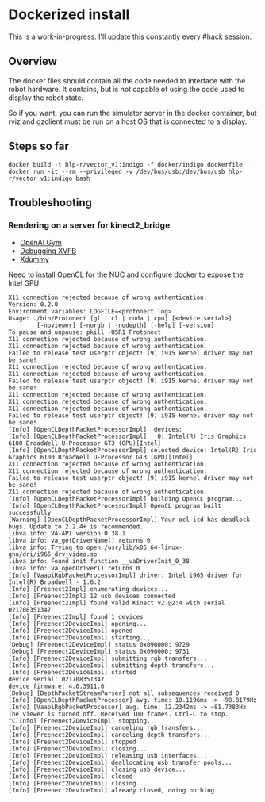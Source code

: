 # Dockerized install

This is a work-in-progress. I'll update this constantly every #hack session.

## Overview

The docker files should contain all the code needed to interface with the robot hardware. It contains, but is not capable of using the code used to display the robot state.

So if you want, you can run the simulator server in the docker container, but rviz and gzclient must be run on a host OS that is connected to a display.

## Steps so far

```
docker build -t hlp-r/vector_v1:indigo -f docker/indigo.dockerfile .
docker run -it --rm --privileged -v /dev/bus/usb:/dev/bus/usb hlp-r/vector_v1:indigo bash
```

## Troubleshooting

### Rendering on a server for kinect2_bridge

- [OpenAI Gym](https://github.com/banerjs/gym#rendering-on-a-server)
- [Debugging XVFB](https://askubuntu.com/questions/754382/how-do-i-start-chromium-browser-in-headless-mode-extension-randr-missing-on-d)
- [Xdummy](http://xpra.org/trac/wiki/Xdummy)

Need to install OpenCL for the NUC and configure docker to expose the Intel GPU:

```vector@vector2:~/libfreenect2/build$ ./bin/Protonect -noviewer cl
X11 connection rejected because of wrong authentication.
Version: 0.2.0
Environment variables: LOGFILE=<protonect.log>
Usage: ./bin/Protonect [gl | cl | cuda | cpu] [<device serial>]
        [-noviewer] [-norgb | -nodepth] [-help] [-version]
To pause and unpause: pkill -USR1 Protonect
X11 connection rejected because of wrong authentication.
X11 connection rejected because of wrong authentication.
Failed to release test userptr object! (9) i915 kernel driver may not be sane!
X11 connection rejected because of wrong authentication.
X11 connection rejected because of wrong authentication.
Failed to release test userptr object! (9) i915 kernel driver may not be sane!
X11 connection rejected because of wrong authentication.
X11 connection rejected because of wrong authentication.
X11 connection rejected because of wrong authentication.
Failed to release test userptr object! (9) i915 kernel driver may not be sane!
[Info] [OpenCLDepthPacketProcessorImpl]  devices:
[Info] [OpenCLDepthPacketProcessorImpl]   0: Intel(R) Iris Graphics 6100 BroadWell U-Processor GT3 (GPU)[Intel]
[Info] [OpenCLDepthPacketProcessorImpl] selected device: Intel(R) Iris Graphics 6100 BroadWell U-Processor GT3 (GPU)[Intel]
X11 connection rejected because of wrong authentication.
X11 connection rejected because of wrong authentication.
Failed to release test userptr object! (9) i915 kernel driver may not be sane!
X11 connection rejected because of wrong authentication.
[Info] [OpenCLDepthPacketProcessorImpl] building OpenCL program...
[Info] [OpenCLDepthPacketProcessorImpl] OpenCL program built successfully
[Warning] [OpenCLDepthPacketProcessorImpl] Your ocl-icd has deadlock bugs. Update to 2.2.4+ is recommended.
libva info: VA-API version 0.38.1
libva info: va_getDriverName() returns 0
libva info: Trying to open /usr/lib/x86_64-linux-gnu/dri/i965_drv_video.so
libva info: Found init function __vaDriverInit_0_38
libva info: va_openDriver() returns 0
[Info] [VaapiRgbPacketProcessorImpl] driver: Intel i965 driver for Intel(R) Broadwell - 1.6.2
[Info] [Freenect2Impl] enumerating devices...
[Info] [Freenect2Impl] 12 usb devices connected
[Info] [Freenect2Impl] found valid Kinect v2 @2:4 with serial 021708351347
[Info] [Freenect2Impl] found 1 devices
[Info] [Freenect2DeviceImpl] opening...
[Info] [Freenect2DeviceImpl] opened
[Info] [Freenect2DeviceImpl] starting...
[Debug] [Freenect2DeviceImpl] status 0x090000: 9729
[Debug] [Freenect2DeviceImpl] status 0x090000: 9731
[Info] [Freenect2DeviceImpl] submitting rgb transfers...
[Info] [Freenect2DeviceImpl] submitting depth transfers...
[Info] [Freenect2DeviceImpl] started
device serial: 021708351347
device firmware: 4.0.3911.0
[Debug] [DepthPacketStreamParser] not all subsequences received 0
[Info] [OpenCLDepthPacketProcessor] avg. time: 10.1196ms -> ~98.8179Hz
[Info] [VaapiRgbPacketProcessor] avg. time: 12.2342ms -> ~81.7383Hz
The viewer is turned off. Received 100 frames. Ctrl-C to stop.
^C[Info] [Freenect2DeviceImpl] stopping...
[Info] [Freenect2DeviceImpl] canceling rgb transfers...
[Info] [Freenect2DeviceImpl] canceling depth transfers...
[Info] [Freenect2DeviceImpl] stopped
[Info] [Freenect2DeviceImpl] closing...
[Info] [Freenect2DeviceImpl] releasing usb interfaces...
[Info] [Freenect2DeviceImpl] deallocating usb transfer pools...
[Info] [Freenect2DeviceImpl] closing usb device...
[Info] [Freenect2DeviceImpl] closed
[Info] [Freenect2DeviceImpl] closing...
[Info] [Freenect2DeviceImpl] already closed, doing nothing
```
